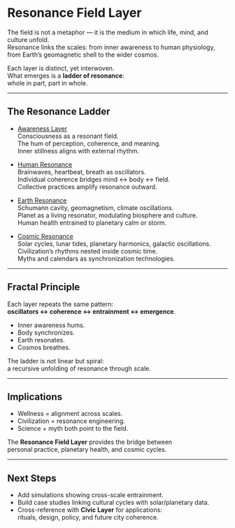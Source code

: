 # Resonance Field Layer

The field is not a metaphor — it is the medium in which life, mind, and culture unfold.  
Resonance links the scales: from inner awareness to human physiology,  
from Earth’s geomagnetic shell to the wider cosmos.  

Each layer is distinct, yet interwoven.  
What emerges is a **ladder of resonance**:  
whole in part, part in whole.

---

## The Resonance Ladder

- [Awareness Layer](awareness.md)  
  Consciousness as a resonant field.  
  The hum of perception, coherence, and meaning.  
  Inner stillness aligns with external rhythm.

- [Human Resonance](human.md)  
  Brainwaves, heartbeat, breath as oscillators.  
  Individual coherence bridges mind ↔ body ↔ field.  
  Collective practices amplify resonance outward.

- [Earth Resonance](earth.md)  
  Schumann cavity, geomagnetism, climate oscillations.  
  Planet as a living resonator, modulating biosphere and culture.  
  Human health entrained to planetary calm or storm.

- [Cosmic Resonance](cosmos.md)  
  Solar cycles, lunar tides, planetary harmonics, galactic oscillations.  
  Civilization’s rhythms nested inside cosmic time.  
  Myths and calendars as synchronization technologies.

---

## Fractal Principle

Each layer repeats the same pattern:  
**oscillators ↔ coherence ↔ entrainment ↔ emergence**.  

- Inner awareness hums.  
- Body synchronizes.  
- Earth resonates.  
- Cosmos breathes.  

The ladder is not linear but spiral:  
a recursive unfolding of resonance through scale.  

---

## Implications

- Wellness = alignment across scales.  
- Civilization = resonance engineering.  
- Science + myth both point to the field.  

The **Resonance Field Layer** provides the bridge between  
personal practice, planetary health, and cosmic cycles.

---

## Next Steps

- Add simulations showing cross-scale entrainment.  
- Build case studies linking cultural cycles with solar/planetary data.  
- Cross-reference with **Civic Layer** for applications:  
  rituals, design, policy, and future city coherence.
